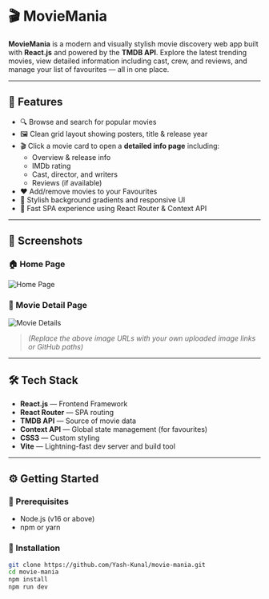 # 🎬 MovieMania

**MovieMania** is a modern and visually stylish movie discovery web app built with **React.js** and powered by the **TMDB API**. Explore the latest trending movies, view detailed information including cast, crew, and reviews, and manage your list of favourites — all in one place.

---

## 🌟 Features

- 🔍 Browse and search for popular movies
- 🖼️ Clean grid layout showing posters, title & release year
- 🎬 Click a movie card to open a **detailed info page** including:
  - Overview & release info
  - IMDb rating
  - Cast, director, and writers
  - Reviews (if available)
- ❤️ Add/remove movies to your Favourites
- 🌈 Stylish background gradients and responsive UI
- 💨 Fast SPA experience using React Router & Context API

---

## 📸 Screenshots

### 🏠 Home Page  
![Home Page](assets/homepage.png)



### 🎥 Movie Detail Page  
![Movie Details](https://i.imgur.com/your-detail-image.png)

> *(Replace the above image URLs with your own uploaded image links or GitHub paths)*

---

## 🛠️ Tech Stack

- **React.js** — Frontend Framework  
- **React Router** — SPA routing  
- **TMDB API** — Source of movie data  
- **Context API** — Global state management (for favourites)  
- **CSS3** — Custom styling  
- **Vite** — Lightning-fast dev server and build tool


---

## ⚙️ Getting Started

### 🧾 Prerequisites

- Node.js (v16 or above)
- npm or yarn

### 🚀 Installation

```bash
git clone https://github.com/Yash-Kunal/movie-mania.git
cd movie-mania
npm install
npm run dev



